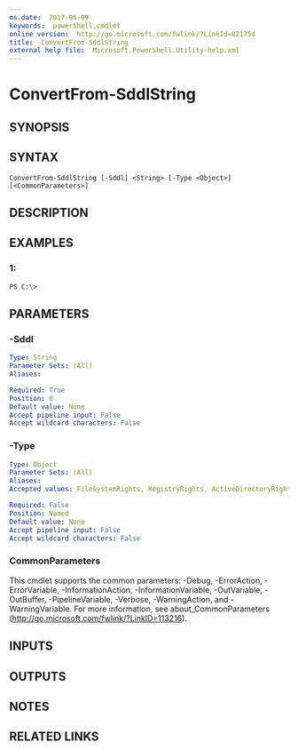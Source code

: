 ```yaml
---
ms.date:  2017-06-09
keywords:  powershell,cmdlet
online version:  http://go.microsoft.com/fwlink/?LinkId=821754
title:  ConvertFrom-SddlString
external help file:  Microsoft.PowerShell.Utility-help.xml
---
```


# ConvertFrom-SddlString

## SYNOPSIS

## SYNTAX

```
ConvertFrom-SddlString [-Sddl] <String> [-Type <Object>] [<CommonParameters>]
```

## DESCRIPTION

## EXAMPLES

### 1:
```
PS C:\>
```

## PARAMETERS

### -Sddl
```yaml
Type: String
Parameter Sets: (All)
Aliases: 

Required: True
Position: 0
Default value: None
Accept pipeline input: False
Accept wildcard characters: False
```

### -Type
```yaml
Type: Object
Parameter Sets: (All)
Aliases: 
Accepted values: FileSystemRights, RegistryRights, ActiveDirectoryRights, MutexRights, SemaphoreRights, CryptoKeyRights, EventWaitHandleRights

Required: False
Position: Named
Default value: None
Accept pipeline input: False
Accept wildcard characters: False
```

### CommonParameters
This cmdlet supports the common parameters: -Debug, -ErrorAction, -ErrorVariable, -InformationAction, -InformationVariable, -OutVariable, -OutBuffer, -PipelineVariable, -Verbose, -WarningAction, and -WarningVariable. For more information, see about_CommonParameters (http://go.microsoft.com/fwlink/?LinkID=113216).

## INPUTS

## OUTPUTS

## NOTES

## RELATED LINKS

